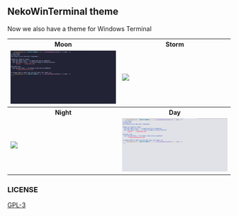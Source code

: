 ## NekoWinTerminal theme

Now we also have a theme for Windows Terminal

<table width="100%">
  <tr>
    <th>Moon</th>
    <th>Storm</th>
  </tr>
  <tr>
    <td width="50%">
      <img src="./img/nekonight_wt_moon.jpg" />
    </td>
    <td width="50%">
      <img src="./img/nekonight_storm.json" />
    </td>
  </tr>
  <tr>
    <th>Night</th>
    <th>Day</th>
  </tr>
  <tr>
    <td width="50%">
      <img src="./img/nekonight_night.json" />
    </td>
    <td width="50%">
      <img src="./img/nekonight_wt_day.jpg" />
    </td>
  </tr>
</table>

### LICENSE 

<a href="./LICENSE.txt">GPL-3</a>

